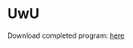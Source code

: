 <h1>UwU</h1>
Download completed program: <a href=https://github.com/azigazibarni/2023-24-Projekt-I./releases/download/Complete/program.zip>here</a>
